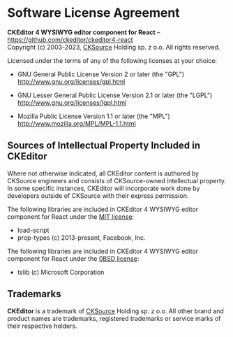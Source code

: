 Software License Agreement
==========================

**CKEditor 4 WYSIWYG editor component for React** – https://github.com/ckeditor/ckeditor4-react <br>
Copyright (c) 2003-2023, [CKSource](http://cksource.com) Holding sp. z o.o. All rights reserved.

Licensed under the terms of any of the following licenses at your
choice:

- GNU General Public License Version 2 or later (the "GPL")
  http://www.gnu.org/licenses/gpl.html

- GNU Lesser General Public License Version 2.1 or later (the "LGPL")
  http://www.gnu.org/licenses/lgpl.html

- Mozilla Public License Version 1.1 or later (the "MPL")
  http://www.mozilla.org/MPL/MPL-1.1.html

Sources of Intellectual Property Included in CKEditor
-----------------------------------------------------

Where not otherwise indicated, all CKEditor content is authored by CKSource engineers and consists of CKSource-owned intellectual property. In some specific instances, CKEditor will incorporate work done by developers outside of CKSource with their express permission.

The following libraries are included in CKEditor 4 WYSIWYG editor component for React under the [MIT license](https://opensource.org/licenses/MIT):
- load-script
- prop-types (c) 2013-present, Facebook, Inc.

The following libraries are included in CKEditor 4 WYSIWYG editor component for React under the [0BSD license](https://opensource.org/licenses/0BSD):
- tslib (c) Microsoft Corporation

Trademarks
----------

**CKEditor** is a trademark of [CKSource](http://cksource.com) Holding sp. z o.o. All other brand and product names are trademarks, registered trademarks or service marks of their respective holders.
